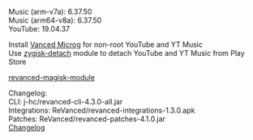 Music (arm-v7a): 6.37.50  
Music (arm64-v8a): 6.37.50  
YouTube: 19.04.37  

Install [Vanced Microg](https://github.com/TeamVanced/VancedMicroG/releases) for non-root YouTube and YT Music  
Use [zygisk-detach](https://github.com/j-hc/zygisk-detach) module to detach YouTube and YT Music from Play Store  

[revanced-magisk-module](https://github.com/j-hc/revanced-magisk-module)  

Changelog:  
CLI: j-hc/revanced-cli-4.3.0-all.jar  
Integrations: ReVanced/revanced-integrations-1.3.0.apk  
Patches: ReVanced/revanced-patches-4.1.0.jar  
[Changelog](https://github.com/ReVanced/revanced-patches/releases/tag/v4.1.0)  
